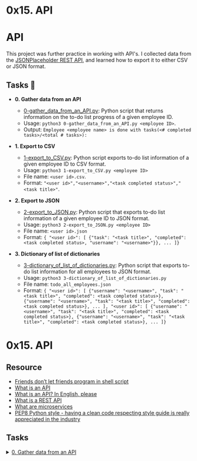 # 0x15. API

# API

This project was further practice in working with API's. I collected data from the
[JSONPlaceholder REST API](https://jsonplaceholder.typicode.com/), and learned how
to export it to either CSV or JSON format.

## Tasks :page_with_curl:

* **0. Gather data from an API**
  * [0-gather_data_from_an_API.py](./0-gather_data_from_an_API.py): Python script
  that returns information on the to-do list progress of a given employee ID.
  * Usage: `python3 0-gather_data_from_an_API.py <employee ID>`.
  * Output: `Employee <employee name> is done with tasks(<# completed tasks>/<total # tasks>):`

* **1. Export to CSV**
  * [1-export_to_CSV.py](./1-export_to_CSV.py): Python script exports to-do list
  information of a given employee ID to CSV format.
  * Usage: `python3 1-export_to_CSV.py <employee ID>`
  * File name: `<user id>.csv`.
  * Format: `"<user id>","<username>","<task completed status>","<task title>"`.

* **2. Export to JSON**
  * [2-export_to_JSON.py](./2-export_to_JSON.py): Python script that exports
  to-do list information of a given employee ID to JSON format.
  * Usage: `python3 2-export_to_JSON.py <employee ID>`
  * File name: `<user id>.json`
  * Format: `{ "<user id>": [ {"task": "<task title>", "completed": <task completed status>, "username": "<username>"}}, ... ]}`

* **3. Dictionary of list of dictionaries**
  * [3-dictionary_of_list_of_dictionaries.py](./3-dictionary_of_list_of_dictionaries.py):
  Python script that exports to-do list information for all employees to JSON format.
  * Usage: `python3 3-dictionary_of_list_of_dictionaries.py`
  * File name: `todo_all_employees.json`
  * Format: `{ "<user id>": [ {"username": "<username>", "task": "<task title>", "completed": <task completed status>}, {"username": "<username>", "task": "<task title>", "completed": <task completed status>}, ... ], "<user id>": [ {"username": "<username>", "task": "<task title>", "completed": <task completed status>}, {"username": "<username>", "task": "<task title>", "completed": <task completed status>}, ... ]}`

# 0x15. API 

## Resource

- [Friends don’t let friends program in shell script](https://www.turnkeylinux.org/blog/friends-dont-let-friends-program-shell-script)
- [What is an API](https://www.webopedia.com/definitions/api/)
- [What is an API? In English, please](https://www.freecodecamp.org/news/what-is-an-api-in-english-please-b880a3214a82/)
- [What is a REST API](https://www.sitepoint.com/rest-api/)
- [What are microservices](https://smartbear.com/solutions/microservices/)
- [PEP8 Python style - having a clean code respecting style guide is really appreciated in the industry](https://www.python.org/dev/peps/pep-0008/)

## Tasks

<details>
<summary><a href="./0-gather_data_from_an_API.py">0. Gather data from an API</a></summary><br>
<a href='https://postimg.cc/N5NpbXMC' target='_blank'><img src='https://i.postimg.cc/8zG9pBVG/image.png' border='0' alt='image'/></a>
</details>
